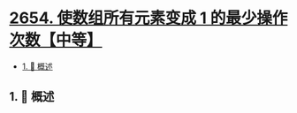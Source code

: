 # [2654. 使数组所有元素变成 1 的最少操作次数【中等】](https://github.com/tnotesjs/TNotes.leetcode/tree/main/notes/2654.%20%E4%BD%BF%E6%95%B0%E7%BB%84%E6%89%80%E6%9C%89%E5%85%83%E7%B4%A0%E5%8F%98%E6%88%90%201%20%E7%9A%84%E6%9C%80%E5%B0%91%E6%93%8D%E4%BD%9C%E6%AC%A1%E6%95%B0%E3%80%90%E4%B8%AD%E7%AD%89%E3%80%91)

<!-- region:toc -->

- [1. 📝 概述](#1--概述)

<!-- endregion:toc -->

## 1. 📝 概述
